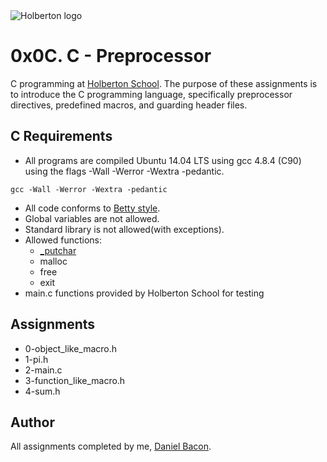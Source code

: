 <img src="https://www.holbertonschool.com/assets/holberton-logo-1cc451260ca3cd297def53f2250a9794810667c7ca7b5fa5879a569a457bf16f.png" alt="Holberton logo">

0x0C. C - Preprocessor
======================
C programming at [Holberton School](https://www.holbertonschool.com). The purpose of these assignments is to introduce the C programming language, specifically preprocessor directives, predefined macros, and guarding header files. 

C Requirements
--------------
* All programs are compiled Ubuntu 14.04 LTS using gcc 4.8.4 (C90) using the flags -Wall -Werror -Wextra -pedantic.
```
gcc -Wall -Werror -Wextra -pedantic
```

* All code conforms to [Betty style](https://github.com/holbertonschool/Betty).
* Global variables are not allowed.
* Standard library is not allowed(with exceptions).
* Allowed functions:
  * [_putchar](https://github.com/holbertonschool/_putchar.c/blob/master/_putchar.c)
  * malloc
  * free
  * exit
* main.c functions provided by Holberton School for testing

Assignments
-----------
* 0-object_like_macro.h
* 1-pi.h
* 2-main.c
* 3-function_like_macro.h
* 4-sum.h

Author
------
All assignments completed by me, [Daniel Bacon](https://github.com/dfbacon).
